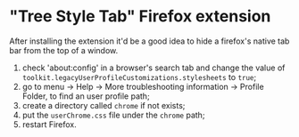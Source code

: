 # "Tree Style Tab" Firefox extension
After installing the extension it'd be a good idea to hide a firefox's native tab bar from the top of a window.
1) check 'about:config' in a browser's search tab and change the value
   of `toolkit.legacyUserProfileCustomizations.stylesheets` to `true`;
2) go to menu -> Help -> More troubleshooting information -> Profile Folder, to find an user profile path;
3) create a directory called `chrome` if not exists;
4) put the `userChrome.css` file under the `chrome` path;
5) restart Firefox.
